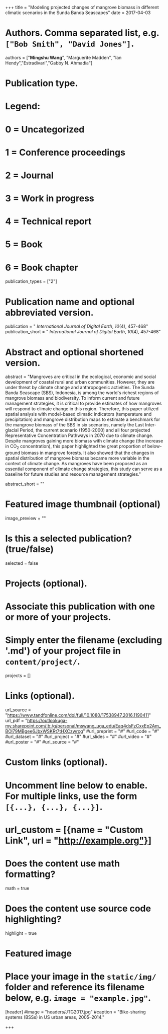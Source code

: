 +++
title = "Modeling projected changes of mangrove biomass in different climatic scenarios in the Sunda Banda Seascapes"
date = 2017-04-03

# Authors. Comma separated list, e.g. `["Bob Smith", "David Jones"]`.
authors = ["**Mingshu Wang**", "Marguerite Madden", "Ian Hendy","Estradivari","Gabby N. Ahmadia"]

# Publication type.
# Legend:
# 0 = Uncategorized
# 1 = Conference proceedings
# 2 = Journal
# 3 = Work in progress
# 4 = Technical report
# 5 = Book
# 6 = Book chapter
publication_types = ["2"]

# Publication name and optional abbreviated version.
publication = " *International Journal of Digital Earth*, *10*(4), 457-468"
publication_short = " *International Journal of Digital Earth*, *10*(4), 457-468"

# Abstract and optional shortened version.
abstract = "Mangroves are critical in the ecological, economic and social development of coastal rural and urban communities. However, they are under threat by climate change and anthropogenic activities. The Sunda Banda Seascape (SBS), Indonesia, is among the world's richest regions of mangrove biomass and biodiversity. To inform current and future management strategies, it is critical to provide estimates of how mangroves will respond to climate change in this region. Therefore, this paper utilized spatial analysis with model-based climatic indicators (temperature and precipitation) and mangrove distribution maps to estimate a benchmark for the mangrove biomass of the SBS in six scenarios, namely the Last Inter-glacial Period, the current scenario (1950-2000) and all four projected Representative Concentration Pathways in 2070 due to climate change. Despite mangroves gaining more biomass with climate change (the increase in CO<sub>2</sub> concentration), this paper highlighted the great proportion of below-ground biomass in mangrove forests. It also showed that the changes in spatial distribution of mangrove biomass became more variable in the context of climate change. As mangroves have been proposed as an essential component of climate change strategies, this study can serve as a baseline for future studies and resource management strategies."

abstract_short = ""

# Featured image thumbnail (optional)
image_preview = ""

# Is this a selected publication? (true/false)
selected = false

# Projects (optional).
#   Associate this publication with one or more of your projects.
#   Simply enter the filename (excluding '.md') of your project file in `content/project/`.

projects = []

# Links (optional).
url_source = "https://www.tandfonline.com/doi/full/10.1080/17538947.2016.1190411"
url_pdf = "https://outlookuga-my.sharepoint.com/:b:/g/personal/mswang_uga_edu/Eaq4dsFzCxxEp2Am_BOl79MBgee6JbxWSKRt7tHXCzwrcg"
#url_preprint = "#"
#url_code = "#"
#url_dataset = "#"
#url_project = "#"
#url_slides = "#"
#url_video = "#"
#url_poster = "#"
#url_source = "#"

# Custom links (optional).
#   Uncomment line below to enable. For multiple links, use the form `[{...}, {...}, {...}]`.
# url_custom = [{name = "Custom Link", url = "http://example.org"}]

# Does the content use math formatting?
math = true

# Does the content use source code highlighting?
highlight = true

# Featured image
# Place your image in the `static/img/` folder and reference its filename below, e.g. `image = "example.jpg"`.
[header]
#image = "headers/JTG2017.jpg"
#caption = "Bike-sharing systems (BSSs) in US urban areas, 2005–2014."

+++

